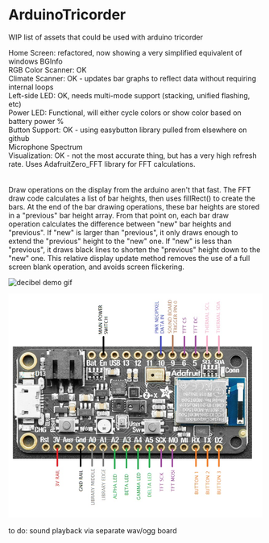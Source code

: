 # ArduinoTricorder
WIP list of assets that could be used with arduino tricorder 

Home Screen:           refactored, now showing a very simplified equivalent of windows BGInfo<br/>
RGB Color Scanner:     OK<br/>
Climate Scanner:		  OK - updates bar graphs to reflect data without requiring internal loops<br/>
Left-side LED:         OK, needs multi-mode support (stacking, unified flashing, etc)<br/>
Power LED:             Functional, will either cycle colors or show color based on battery power %<br/>
Button Support:        OK - using easybutton library pulled from elsewhere on github<br/>
Microphone Spectrum <br/>
Visualization:         OK - not the most accurate thing, but has a very high refresh rate.  Uses AdafruitZero_FFT library for FFT calculations.<br/>
<br/>
<br/>
Draw operations on the display from the arduino aren't that fast.  The FFT draw code calculates a list of bar heights, then uses fillRect() to create the bars.  At the end of the bar drawing operations, these bar heights are stored in a "previous" bar height array.  From that point on, each bar draw operation calculates the difference between "new" bar heights and "previous".  If "new" is larger than "previous", it only draws enough to extend the "previous" height to the "new" one.  If "new" is less than "previous", it draws black lines to shorten the "previous" height down to the "new" one.  This relative display update method removes the use of a full screen blank operation, and avoids screen flickering.

![decibel demo gif](https://github.com/lambtor/ArduinoTricorder/blob/master/decibel.gif?raw=true)

![board pinout](https://github.com/lambtor/ArduinoTricorder/blob/master/tricorderV10-pinout.jpg)

to do: 
sound playback via separate wav/ogg board<br/>

